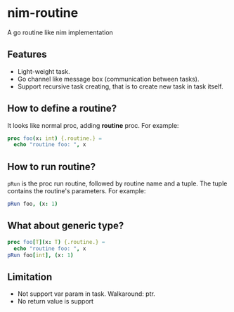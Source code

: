 # nim-routine
A go routine like nim implementation

## Features
+ Light-weight task.
+ Go channel like message box (communication between tasks).
+ Support recursive task creating, that is to create new task in task itself.

## How to define a routine?
It looks like normal proc, adding **routine** proc. For example:
```Nim
proc foo(x: int) {.routine.} =
  echo "routine foo: ", x
```

## How to run routine?
`pRun` is the proc run routine, followed by routine name and a tuple. The tuple contains the routine's parameters. For example:
```Nim
pRun foo, (x: 1)
```

## What about generic type?
```Nim
proc foo[T](x: T) {.routine.} =
  echo "routine foo: ", x
pRun foo[int], (x: 1)
```

## Limitation
+ Not support var param in task. Walkaround: ptr.
+ No return value is support

